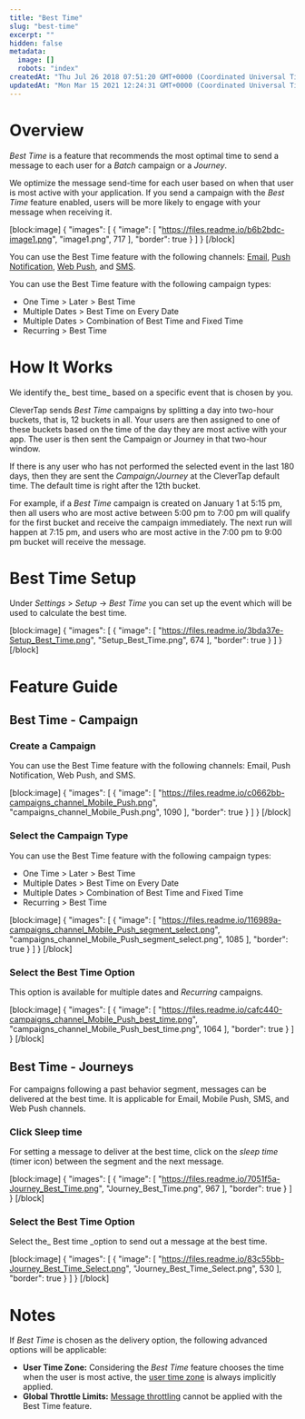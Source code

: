 ```yaml
---
title: "Best Time"
slug: "best-time"
excerpt: ""
hidden: false
metadata: 
  image: []
  robots: "index"
createdAt: "Thu Jul 26 2018 07:51:20 GMT+0000 (Coordinated Universal Time)"
updatedAt: "Mon Mar 15 2021 12:24:31 GMT+0000 (Coordinated Universal Time)"
---
```

# Overview

_Best Time_ is a feature that recommends the most optimal time to send a message to each user for a _Batch_ campaign or a _Journey_. 

We optimize the message send-time for each user based on when that user is most active with your application. If you send a campaign with the _Best Time_ feature enabled, users will be more likely to engage with your message when receiving it.

[block:image]
{
  "images": [
    {
      "image": [
        "https://files.readme.io/b6b2bdc-image1.png",
        "image1.png",
        717
      ],
      "border": true
    }
  ]
}
[/block]


You can use the Best Time feature with the following channels: [Email](doc:email), [Push Notification](doc:push), [Web Push](doc:web-push), and [SMS](doc:sms).

You can use the Best Time feature with the following campaign types:

- One Time >  Later > Best Time
- Multiple Dates > Best Time on Every Date
- Multiple Dates > Combination of Best Time and Fixed Time
- Recurring > Best Time

# How It Works

We identify the_ best time_ based on a specific event that is chosen by you.

CleverTap sends _Best Time_ campaigns by splitting a day into two-hour buckets, that is, 12 buckets in all. Your users are then assigned to one of these buckets based on the time of the day they are most active with your app. The user is then sent the Campaign or Journey in that two-hour window.

If there is any user who has not performed the selected event in the last 180 days, then they are sent the _Campaign/Journey_ at the CleverTap default time. The default time is right after the 12th bucket.

For example, if a _Best Time_ campaign is created on January 1 at 5:15 pm, then all users who are most active between 5:00 pm to 7:00 pm will qualify for the first bucket and receive the campaign immediately. The next run will happen at 7:15 pm, and users who are most active in the 7:00 pm to 9:00 pm bucket will receive the message. 

# Best Time Setup

Under _Settings_ > _Setup_ -> _Best Time_ you can set up the event which will be used to calculate the best time. 

[block:image]
{
  "images": [
    {
      "image": [
        "https://files.readme.io/3bda37e-Setup_Best_Time.png",
        "Setup_Best_Time.png",
        674
      ],
      "border": true
    }
  ]
}
[/block]


# Feature Guide

## Best Time - Campaign

### Create a Campaign

You can use the Best Time feature with the following channels: Email, Push Notification, Web Push, and SMS.

[block:image]
{
  "images": [
    {
      "image": [
        "https://files.readme.io/c0662bb-campaigns_channel_Mobile_Push.png",
        "campaigns_channel_Mobile_Push.png",
        1090
      ],
      "border": true
    }
  ]
}
[/block]


### Select the Campaign Type

You can use the Best Time feature with the following campaign types:

- One Time > Later > Best Time
- Multiple Dates >  Best Time on Every Date
- Multiple Dates > Combination of Best Time and Fixed Time
- Recurring > Best Time

[block:image]
{
  "images": [
    {
      "image": [
        "https://files.readme.io/116989a-campaigns_channel_Mobile_Push_segment_select.png",
        "campaigns_channel_Mobile_Push_segment_select.png",
        1085
      ],
      "border": true
    }
  ]
}
[/block]


### Select the Best Time Option

This option is available for multiple dates and _Recurring_ campaigns. 

[block:image]
{
  "images": [
    {
      "image": [
        "https://files.readme.io/cafc440-campaigns_channel_Mobile_Push_best_time.png",
        "campaigns_channel_Mobile_Push_best_time.png",
        1064
      ],
      "border": true
    }
  ]
}
[/block]


## Best Time - Journeys

For campaigns following a past behavior segment, messages can be delivered at the best time. It is applicable for Email, Mobile Push, SMS, and Web Push channels. 

### Click Sleep time

For setting a message to deliver at the best time, click on the _sleep time_ (timer icon) between the segment and the next message.

[block:image]
{
  "images": [
    {
      "image": [
        "https://files.readme.io/7051f5a-Journey_Best_Time.png",
        "Journey_Best_Time.png",
        967
      ],
      "border": true
    }
  ]
}
[/block]


### Select the Best Time Option

Select the_ Best time _option to send out a message at the best time. 

[block:image]
{
  "images": [
    {
      "image": [
        "https://files.readme.io/83c55bb-Journey_Best_Time_Select.png",
        "Journey_Best_Time_Select.png",
        530
      ],
      "border": true
    }
  ]
}
[/block]


# Notes

If _Best Time_ is chosen as the delivery option, the following advanced options will be applicable:

- **User Time Zone:** Considering the _Best Time_ feature chooses the time when the user is most active, the [user time zone](https://docs.clevertap.com/docs/notification-delivery-options#section-delivery-in-user-s-timezone) is always implicitly applied.
- **Global Throttle Limits:** [Message throttling](https://docs.clevertap.com/v1.0/docs/notification-delivery-options#section-message-frequency-caps) cannot be applied with the Best Time feature.
